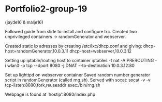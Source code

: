 # Portfolio2-group-19
(jayde16 &amp; malje16)

Followed guide from slide to install and configure lxc. 
Created two unprivileged containers -> randomGenerator and webserver. 

Created static Ip adresses by creating /etc/lxc/dhcp.conf and giving:
dhcp-host=randomGenerator,10.0.3.11
dhcp-host=webserver,10.0.3.12

Setting up iptable/routing host to container
iptables -t nat -A PREROUTING -i wlan0 -p tcp --dport 8080 -j DNAT --to-destination 10.0.3.12:80

Set up lighttpd on webserver container 
Saved random number generator script in randomGenerator (called rng.sh). 
Served with socat: socat -v -v tcp-listen:8080,fork,reuseaddr exec:/bin/rng.sh

Webpage is found at 'hostip':8080/index.php
